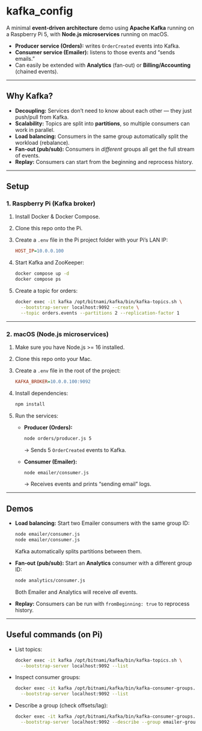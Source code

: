 # kafka_config

A minimal **event-driven architecture** demo using **Apache Kafka** running on a Raspberry Pi 5, with **Node.js microservices** running on macOS.

- **Producer service (Orders):** writes `OrderCreated` events into Kafka.
- **Consumer service (Emailer):** listens to those events and “sends emails.”
- Can easily be extended with **Analytics** (fan-out) or **Billing/Accounting** (chained events).

---

## Why Kafka?

- **Decoupling:** Services don’t need to know about each other — they just push/pull from Kafka.
- **Scalability:** Topics are split into **partitions**, so multiple consumers can work in parallel.
- **Load balancing:** Consumers in the same group automatically split the workload (rebalance).
- **Fan-out (pub/sub):** Consumers in _different_ groups all get the full stream of events.
- **Replay:** Consumers can start from the beginning and reprocess history.

---

## Setup

### 1. Raspberry Pi (Kafka broker)

1. Install Docker & Docker Compose.
2. Clone this repo onto the Pi.
3. Create a `.env` file in the Pi project folder with your Pi’s LAN IP:

   ```ini
   HOST_IP=10.0.0.100
   ```

4. Start Kafka and ZooKeeper:

   ```bash
   docker compose up -d
   docker compose ps
   ```

5. Create a topic for orders:

   ```bash
   docker exec -it kafka /opt/bitnami/kafka/bin/kafka-topics.sh \
     --bootstrap-server localhost:9092 --create \
     --topic orders.events --partitions 2 --replication-factor 1
   ```

---

### 2. macOS (Node.js microservices)

1. Make sure you have Node.js >= 16 installed.

2. Clone this repo onto your Mac.

3. Create a `.env` file in the root of the project:

   ```ini
   KAFKA_BROKER=10.0.0.100:9092
   ```

4. Install dependencies:

   ```bash
   npm install
   ```

5. Run the services:

   - **Producer (Orders):**

     ```bash
     node orders/producer.js 5
     ```

     → Sends 5 `OrderCreated` events to Kafka.

   - **Consumer (Emailer):**

     ```bash
     node emailer/consumer.js
     ```

     → Receives events and prints “sending email” logs.

---

## Demos

- **Load balancing:**
  Start two Emailer consumers with the same group ID:

  ```bash
  node emailer/consumer.js
  node emailer/consumer.js
  ```

  Kafka automatically splits partitions between them.

- **Fan-out (pub/sub):**
  Start an **Analytics** consumer with a different group ID:

  ```bash
  node analytics/consumer.js
  ```

  Both Emailer and Analytics will receive _all_ events.

- **Replay:**
  Consumers can be run with `fromBeginning: true` to reprocess history.

---

## Useful commands (on Pi)

- List topics:

  ```bash
  docker exec -it kafka /opt/bitnami/kafka/bin/kafka-topics.sh \
    --bootstrap-server localhost:9092 --list
  ```

- Inspect consumer groups:

  ```bash
  docker exec -it kafka /opt/bitnami/kafka/bin/kafka-consumer-groups.sh \
    --bootstrap-server localhost:9092 --list
  ```

- Describe a group (check offsets/lag):

  ```bash
  docker exec -it kafka /opt/bitnami/kafka/bin/kafka-consumer-groups.sh \
    --bootstrap-server localhost:9092 --describe --group emailer-group
  ```
